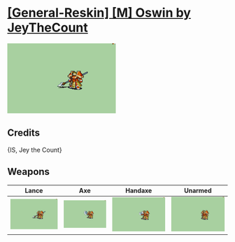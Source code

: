 # [\[General-Reskin\] \[M\] Oswin by JeyTheCount](./)

<img src="./2.%20Lance/Lance_000.png" alt="[General-Reskin] [M] Oswin by JeyTheCount standing" />

## Credits

{IS, Jey the Count}

## Weapons


|Lance |Axe |Handaxe |Unarmed |
|  :---: | :---: | :---: | :---: |
| <img alt="Lance animation" src="./2.%20Lance/Lance.gif" /> | <img alt="Axe animation" src="./3.%20Axe/Axe.gif" /> | <img alt="Handaxe animation" src="./4.%20Handaxe/Handaxe.gif" /> | <img alt="Unarmed animation" src="./8.%20Unarmed/Unarmed.gif" /> |
